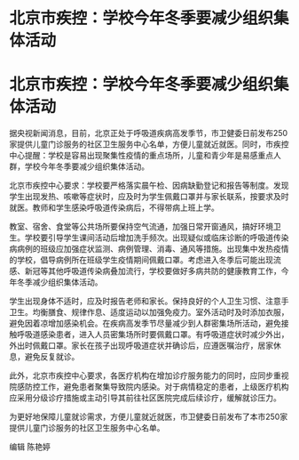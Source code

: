 # 北京市疾控：学校今年冬季要减少组织集体活动

# 北京市疾控：学校今年冬季要减少组织集体活动

据央视新闻消息，目前，北京正处于呼吸道疾病高发季节，市卫健委日前发布250家提供儿童门诊服务的社区卫生服务中心名单，方便儿童就近就医。同时，市疾控中心提醒：学校是容易出现聚集性疫情的重点场所，儿童和青少年是易感重点人群，学校今年冬季要减少组织集体活动。

北京市疾控中心要求：学校要严格落实晨午检、因病缺勤登记和报告等制度。发现学生出现发热、咳嗽等症状时，应及时为学生佩戴口罩并与家长联系，按要求及时就医。教师和学生感染呼吸道传染病后，不得带病上班上学。

教室、宿舍、食堂等公共场所要保持空气流通，加强日常开窗通风，搞好环境卫生。学校要引导学生课间活动后增加洗手频次。出现疑似或临床诊断的呼吸道传染病病例的班级应加强症状监测、病例管理、消毒、通风等措施。出现集中发热疫情的学校，倡导病例所在班级学生疫情期间佩戴口罩。考虑进入冬季后可能出现流感、新冠等其他呼吸道传染病叠加流行，学校要做好多病共防的健康教育工作，今年冬季减少组织集体活动。

学生出现身体不适时，应及时报告老师和家长。保持良好的个人卫生习惯、注意手卫生。均衡膳食、规律作息、适度运动以加强免疫力。室外活动时及时添加衣服，避免因着凉增加感染机会。在疾病高发季节尽量减少到人群密集场所活动，避免接触呼吸道感染患者，进入人员密集场所时要佩戴口罩。有呼吸道症状时减少外出，外出时佩戴口罩。家长在孩子出现呼吸道症状并确诊后，应遵医嘱治疗，居家休息，避免反复就诊。

此外，北京市疾控中心要求，各医疗机构在增加诊疗服务能力的同时，应同步重视院感防控工作，避免患者聚集导致院内感染。对于病情稳定的患者，上级医疗机构应采用分级诊疗措施或主动引导其前往社区医院完成后续诊疗，缓解就诊压力。

为更好地保障儿童就诊需求，方便儿童就近就医，市卫健委日前发布了本市250家提供儿童门诊服务的社区卫生服务中心名单。

编辑 陈艳婷


